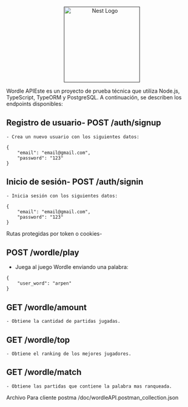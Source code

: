 <p align="center">
  <a href="" target="blank"><img src="https://1000logos.net/wp-content/uploads/2023/05/Wordle-Emblem.png" width="200" alt="Nest Logo" /></a>
</p>

Wordle APIEste es un proyecto de prueba técnica que utiliza Node.js, TypeScript, TypeORM y PostgreSQL. A continuación, se describen los endpoints disponibles:

## Registro de usuario- POST /auth/signup
    - Crea un nuevo usuario con los siguientes datos:
```
{
    "email": "email@gmail.com",
    "password": "123"
}
```
## Inicio de sesión- POST /auth/signin
    - Inicia sesión con los siguientes datos:
```
{
    "email": "email@gmail.com",
    "password": "123"
}
```

Rutas protegidas por token o cookies-

## POST /wordle/play
- Juega al juego Wordle enviando una palabra:
```
{
    "user_word": "arpen"
}
```
## GET /wordle/amount
    - Obtiene la cantidad de partidas jugadas.
## GET /wordle/top
    - Obtiene el ranking de los mejores jugadores.
## GET /wordle/match
    - Obtiene las partidas que contiene la palabra mas ranqueada.
 

 Archivo Para cliente postma /doc/wordleAPI.postman_collection.json
